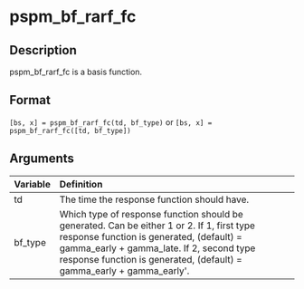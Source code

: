 # pspm_bf_rarf_fc
## Description
pspm_bf_rarf_fc is a basis function.

## Format
`[bs, x] = pspm_bf_rarf_fc(td, bf_type)` or
`[bs, x] = pspm_bf_rarf_fc([td, bf_type])`

## Arguments
| Variable | Definition |
|:--|:--|
| td | The time the response function should have. |
| bf_type | Which type of response function should be generated. Can be either 1 or 2. If 1, first type response function is generated, (default) = gamma_early + gamma_late. If 2, second type response function is generated, (default) = gamma_early + gamma_early'. |

